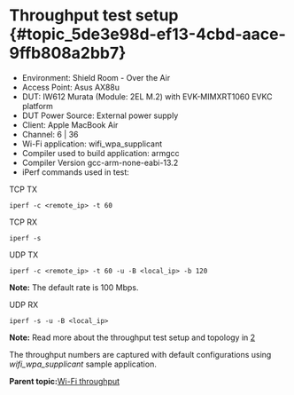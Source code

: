 # Throughput test setup {#topic_5de3e98d-ef13-4cbd-aace-9ffb808a2bb7}

-   Environment: Shield Room - Over the Air
-   Access Point: Asus AX88u
-   DUT: IW612 Murata \(Module: 2EL M.2\) with EVK-MIMXRT1060 EVKC platform
-   DUT Power Source: External power supply
-   Client: Apple MacBook Air
-   Channel: 6 \| 36
-   Wi-Fi application: wifi\_wpa\_supplicant
-   Compiler used to build application: armgcc
-   Compiler Version gcc-arm-none-eabi-13.2
-   iPerf commands used in test:

TCP TX

```
iperf -c <remote_ip> -t 60
```

TCP RX

```
iperf -s
```

UDP TX

```
iperf -c <remote_ip> -t 60 -u -B <local_ip> -b 120
```

**Note:** The default rate is 100 Mbps.

UDP RX

```
iperf -s -u -B <local_ip>
```

**Note:** Read more about the throughput test setup and topology in [2](references.md#item_um11442)

The throughput numbers are captured with default configurations using *wifi\_wpa\_supplicant* sample application.

**Parent topic:**[Wi-Fi throughput](../topics/wi-fi_throughput_02.md)

